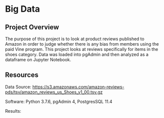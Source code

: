 # Big Data

## Project Overview
The purpose of this project is to look at product reviews published to Amazon in order to judge whether there is any bias from members using the paid Vine program. This project looks at reviews specifically for items in the shoes category. Data was loaded into pgAdmin and then analyzed as a dataframe on Jupyter Notebook.

## Resources
Data Source: https://s3.amazonaws.com/amazon-reviews-pds/tsv/amazon_reviews_us_Shoes_v1_00.tsv.gz

Software: Python 3.7.6, pgAdmin 4, PostgresSQL 11.4

Results:
